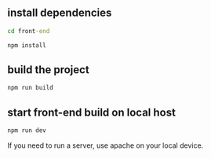 ## install dependencies
```cmd
cd front-end 
```
```cmd
npm install
```
## build the project
```cmd
npm run build
```
## start front-end build on local host
```cmd
npm run dev
```
If you need to run a server, use apache on your local device.
